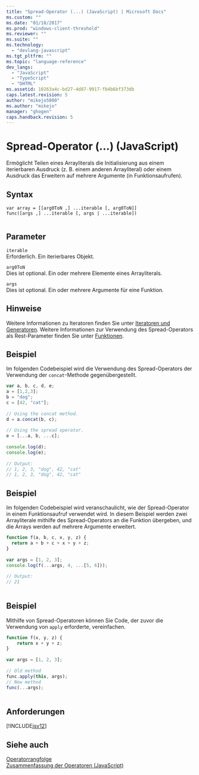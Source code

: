 ```yaml
---
title: "Spread-Operator (...) (JavaScript) | Microsoft Docs"
ms.custom: ""
ms.date: "01/18/2017"
ms.prod: "windows-client-threshold"
ms.reviewer: ""
ms.suite: ""
ms.technology: 
  - "devlang-javascript"
ms.tgt_pltfrm: ""
ms.topic: "language-reference"
dev_langs: 
  - "JavaScript"
  - "TypeScript"
  - "DHTML"
ms.assetid: 10263a4c-bd27-4d87-9917-fb4b6bf373db
caps.latest.revision: 5
author: "mikejo5000"
ms.author: "mikejo"
manager: "ghogen"
caps.handback.revision: 5
---
```

# Spread-Operator (...) (JavaScript)
Ermöglicht Teilen eines Arrayliterals die Initialisierung aus einem iterierbaren Ausdruck \(z. B. einem anderen Arrayliteral\) oder einem Ausdruck das Erweitern auf mehrere Argumente \(in Funktionsaufrufen\).  
  
## Syntax  
  
```  
var array = [[arg0ToN ,] ...iterable [, arg0ToN]]  
func([args ,] ...iterable [, args | ...iterable])  
  
```  
  
## Parameter  
 `iterable`  
 Erforderlich.  Ein iterierbares Objekt.  
  
 `arg0ToN`  
 Dies ist optional.  Ein oder mehrere Elemente eines Arrayliterals.  
  
 `args`  
 Dies ist optional.  Ein oder mehrere Argumente für eine Funktion.  
  
## Hinweise  
 Weitere Informationen zu Iteratoren finden Sie unter [Iteratoren und Generatoren](../../javascript/advanced/iterators-and-generators-javascript.md).  Weitere Informationen zur Verwendung des Spread\-Operators als Rest\-Parameter finden Sie unter [Funktionen](../../javascript/functions-javascript.md).  
  
## Beispiel  
 Im folgenden Codebeispiel wird die Verwendung des Spread\-Operators der Verwendung der `concat`\-Methode gegenübergestellt.  
  
```javascript  
var a, b, c, d, e;  
a = [1,2,3];  
b = "dog";  
c = [42, "cat"];  
  
// Using the concat method.  
d = a.concat(b, c);  
  
// Using the spread operator.  
e = [...a, b, ...c];  
  
console.log(d);  
console.log(e);  
  
// Output:  
// 1, 2, 3, "dog", 42, "cat"  
// 1, 2, 3, "dog", 42, "cat"  
```  
  
## Beispiel  
 Im folgenden Codebeispiel wird veranschaulicht, wie der Spread\-Operator in einem Funktionsaufruf verwendet wird.  In diesem Beispiel werden zwei Arrayliterale mithilfe des Spread\-Operators an die Funktion übergeben, und die Arrays werden auf mehrere Argumente erweitert.  
  
```javascript  
function f(a, b, c, x, y, z) {  
  return a + b + c + x + y + z;  
}  
  
var args = [1, 2, 3];  
console.log(f(...args, 4, ...[5, 6]));  
  
// Output:  
// 21  
  
```  
  
## Beispiel  
 Mithilfe von Spread\-Operatoren können Sie Code, der zuvor die Verwendung von `apply` erforderte, vereinfachen.  
  
```javascript  
function f(x, y, z) {  
    return x + y + z;  
}  
  
var args = [1, 2, 3];  
  
// Old method  
func.apply(this, args);  
// New method  
func(...args);  
  
```  
  
## Anforderungen  
 [!INCLUDE[jsv12](../../includes/jsv12-md.md)]  
  
## Siehe auch  
 [Operatorrangfolge](../../javascript/operator-subtractprecedence-javascript.md)   
 [Zusammenfassung der Operatoren \(JavaScript\)](../../javascript/misc/operator-subtractsummary-javascript.md)